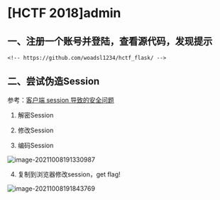 # [HCTF 2018]admin

## 一、注册一个账号并登陆，查看源代码，发现提示

```
<!-- https://github.com/woadsl1234/hctf_flask/ -->
```



## 二、尝试伪造Session

参考：[客户端 session 导致的安全问题](https://www.leavesongs.com/PENETRATION/client-session-security.html)

1. 解密Session

2. 修改Session

3. 编码Session

![image-20211008191330987](https://i.loli.net/2021/10/08/BUCLmvYdnwMcNF7.png)



4. 复制到浏览器修改session，get flag!

![image-20211008191843769](https://i.loli.net/2021/10/08/VNauJ2wdLiUfBIG.png)

